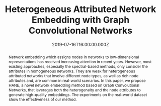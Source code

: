 ---
abstract: Network embedding which assigns nodes in networks to low-dimensional representations has received increasing attention in recent years. However, most existing approaches, especially the spectral-based methods, only consider the attributes in homogeneous networks. They are weak for heterogeneous attributed networks that involve different node types, as well as rich node attributes and, are common in real-world scenarios. In this paper, we propose HANE, a novel network embedding method based on Graph Convolutional Networks, that leverages both the heterogeneity and the node attributes to generate high-quality embeddings. The experiments on the real-world dataset show the effectiveness of our method.
slides: ""
url_pdf: publication/Heterogeneous-Attributed-Network-Embedding-with-Graph-Convolutional-Networks/5167-Article Text-8230-1-10-20190710.pdf
publication_types:
  - "1"
authors:
  - Yueyang Wang
  - Ziheng Duan
  - Binbing Liao
  - Fei Wu
  - Yueting Zhuang
author_notes: []
publication: AAAI-2019
summary: ""
url_dataset: ""
url_project: ""
publication_short: ""
url_source: ""
url_video: ""
title: Heterogeneous Attributed Network Embedding with Graph Convolutional Networks
doi: https://doi.org/10.1609/aaai.v33i01.330110061
featured: false
tags: []
projects: []
image:
  caption: ""
  focal_point: ""
  preview_only: false
date: 2019-07-16T16:00:00.000Z
url_slides: ""
publishDate: 2017-01-01T00:00:00.000Z
url_poster: ""
url_code: ""
---